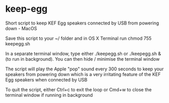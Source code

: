 # keep-egg
Short script to keep KEF Egg speakers connected by USB from powering down - MacOS

Save this script to your ~/ folder and in OS X Terminal run chmod 755 keepegg.sh

In a separate terminal window, type either ./keepegg.sh or ./keepegg.sh & (to run in background). You can then hide / minimise the terminal window

The script will play the Apple "pop" sound every 300 seconds to keep your speakers from powering down which is a very irritating feature of the KEF Egg speakers when connected by USB

To quit the script, either Ctrl+c to exit the loop or Cmd+w to close the terminal window if running in background
